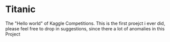 # Titanic
The "Hello world" of Kaggle Competitions. This is the first proejct i ever did, please feel free to drop in suggestions, since there a lot of anomalies in this Project
